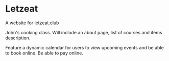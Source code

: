 # Letzeat

A website for letzeat.club

John's cooking class. Will include an about page, list of courses and items description.

Feature a dynamic calendar for users to view upcoming events and be able to book online.
Be able to pay online.
